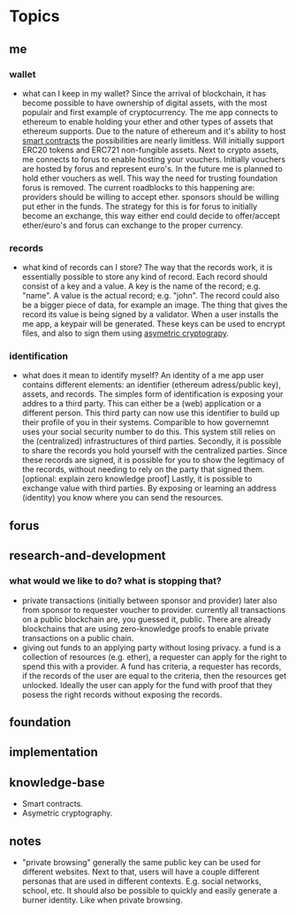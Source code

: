 # Topics

## me

### wallet
* what can I keep in my wallet?
Since the arrival of blockchain, it has become possible to have ownership of digital assets, with the most populair and first example of cryptocurrency. The me app connects to ethereum to enable holding your ether and other types of assets that ethereum supports. Due to the nature of ethereum and it's ability to host [smart contracts]() the possibilities are nearly limitless. Will initially support ERC20 tokens and ERC721 non-fungible assets. Next to crypto assets, me connects to forus to enable hosting your vouchers. Initially vouchers are hosted by forus and represent euro's. In the future me is planned to hold ether vouchers as well. This way the need for trusting foundation forus is removed. The current roadblocks to this happening are: providers should be willing to accept ether. sponsors should be willing put ether in the funds. The strategy for this is for forus to initially become an exchange, this way either end could decide to offer/accept ether/euro's and forus can exchange to the proper currency. 

### records
* what kind of records can I store?
The way that the records work, it is essentially possible to store any kind of record. Each record should consist of a key and a value. A key is the name of the record; e.g. "name". A value is the actual record; e.g. "john". The record could also be a bigger piece of data, for example an image. The thing that gives the record its value is being signed by a validator. When a user installs the me app, a keypair will be generated. These keys can be used to encrypt files, and also to sign them using [asymetric cryptograpy]().

### identification
* what does it mean to identify myself?
An identity of a me app user contains different elements: an identifier (ethereum adress/public key), assets, and records. The simples form of identification is exposing your addres to a third party. This can either be a (web) application or a different person. This third party can now use this identifier to build up their profile of you in their systems. Comparible to how governemnt uses your social security number to do this. This system still relies on the (centralized) infrastructures of third parties. Secondly, it is possible to share the records you hold yourself with the centralized parties. Since these records are signed, it is possible for you to show the legitimacy of the records, without needing to rely on the party that signed them. [optional: explain zero knowledge proof] Lastly, it is possible to exchange value with third parties. By exposing or learning an address (identity) you know where you can send the resources. 

## forus


## research-and-development
### what would we like to do? what is stopping that?
* private transactions (initially between sponsor and provider) later also from sponsor to requester voucher to provider.
currently all transactions on a public blockchain are, you guessed it, public. There are already blockchains that are using zero-knowledge proofs to enable private transactions on a public chain. 
* giving out funds to an applying party without losing privacy.
a fund is a collection of resources (e.g. ether), a requester can apply for the right to spend this with a provider. A fund has criteria, a requester has records, if the records of the user are equal to the criteria, then the resources get unlocked. Ideally the user can apply for the fund with proof that they posess the right records without exposing the records.

## foundation

## implementation

## knowledge-base 
* Smart contracts.
* Asymetric cryptography.

## notes
* "private browsing"
generally the same public key can be used for different websites. Next to that, users will have a couple different personas that are used in different contexts. E.g. social networks, school, etc. It should also be possible to quickly and easily generate a burner identity. Like when private browsing. 
